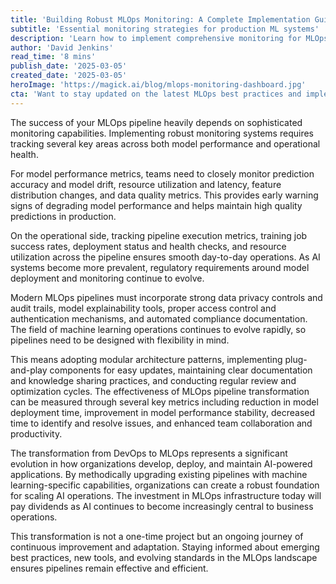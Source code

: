 ```yaml
---
title: 'Building Robust MLOps Monitoring: A Complete Implementation Guide'
subtitle: 'Essential monitoring strategies for production ML systems'
description: 'Learn how to implement comprehensive monitoring for MLOps pipelines, covering model performance metrics, operational health tracking, security considerations, and future-proofing strategies. This guide provides practical steps for organizations transitioning from DevOps to MLOps.'
author: 'David Jenkins'
read_time: '8 mins'
publish_date: '2025-03-05'
created_date: '2025-03-05'
heroImage: 'https://magick.ai/blog/mlops-monitoring-dashboard.jpg'
cta: 'Want to stay updated on the latest MLOps best practices and implementation strategies? Follow us on LinkedIn for expert insights, industry trends, and practical tips to optimize your ML pipelines.'
---
```


The success of your MLOps pipeline heavily depends on sophisticated monitoring capabilities. Implementing robust monitoring systems requires tracking several key areas across both model performance and operational health.

For model performance metrics, teams need to closely monitor prediction accuracy and model drift, resource utilization and latency, feature distribution changes, and data quality metrics. This provides early warning signs of degrading model performance and helps maintain high quality predictions in production.

On the operational side, tracking pipeline execution metrics, training job success rates, deployment status and health checks, and resource utilization across the pipeline ensures smooth day-to-day operations. As AI systems become more prevalent, regulatory requirements around model deployment and monitoring continue to evolve.

Modern MLOps pipelines must incorporate strong data privacy controls and audit trails, model explainability tools, proper access control and authentication mechanisms, and automated compliance documentation. The field of machine learning operations continues to evolve rapidly, so pipelines need to be designed with flexibility in mind.

This means adopting modular architecture patterns, implementing plug-and-play components for easy updates, maintaining clear documentation and knowledge sharing practices, and conducting regular review and optimization cycles. The effectiveness of MLOps pipeline transformation can be measured through several key metrics including reduction in model deployment time, improvement in model performance stability, decreased time to identify and resolve issues, and enhanced team collaboration and productivity.

The transformation from DevOps to MLOps represents a significant evolution in how organizations develop, deploy, and maintain AI-powered applications. By methodically upgrading existing pipelines with machine learning-specific capabilities, organizations can create a robust foundation for scaling AI operations. The investment in MLOps infrastructure today will pay dividends as AI continues to become increasingly central to business operations.

This transformation is not a one-time project but an ongoing journey of continuous improvement and adaptation. Staying informed about emerging best practices, new tools, and evolving standards in the MLOps landscape ensures pipelines remain effective and efficient.